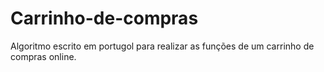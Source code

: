 # Carrinho-de-compras
Algoritmo escrito em portugol para realizar as funções de um carrinho de compras online.
